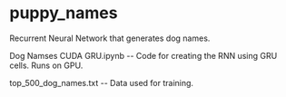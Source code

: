 # puppy_names
Recurrent Neural Network that generates dog names.

Dog Namses CUDA GRU.ipynb -- Code for creating the RNN using GRU cells. Runs on GPU.


top_500_dog_names.txt -- Data used for training.
